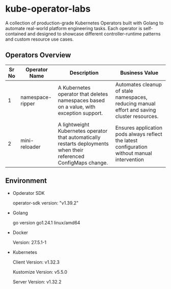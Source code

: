 # kube-operator-labs
A collection of production-grade Kubernetes Operators built with Golang to automate real-world platform engineering tasks. Each operator is self-contained and designed to showcase different controller-runtime patterns and custom resource use cases.

 ## Operators Overview

| Sr No | Operator Name         | Description                                    | Business Value                            |
|-------|-----------------------|------------------------------------------------|-------------------------------------------|
| 1     | namespace-ripper      | A Kubernetes operator that deletes namespaces based on a value, with exception support. | Automates cleanup of stale namespaces, reducing manual effort and saving cluster resources. |
| 2     | mini-reloader      | A lightweight Kubernetes operator that automatically restarts deployments when their referenced ConfigMaps change. | Ensures application pods always reflect the latest configuration without manual intervention |

## Environment 
- Opderator SDK 

    operator-sdk version: "v1.39.2"

- Golang

    go version go1.24.1 linux/amd64

- Docker

    Version: 27.5.1-1

- Kubernetes

    Client Version: v1.32.3

    Kustomize Version: v5.5.0

    Server Version: v1.32.2